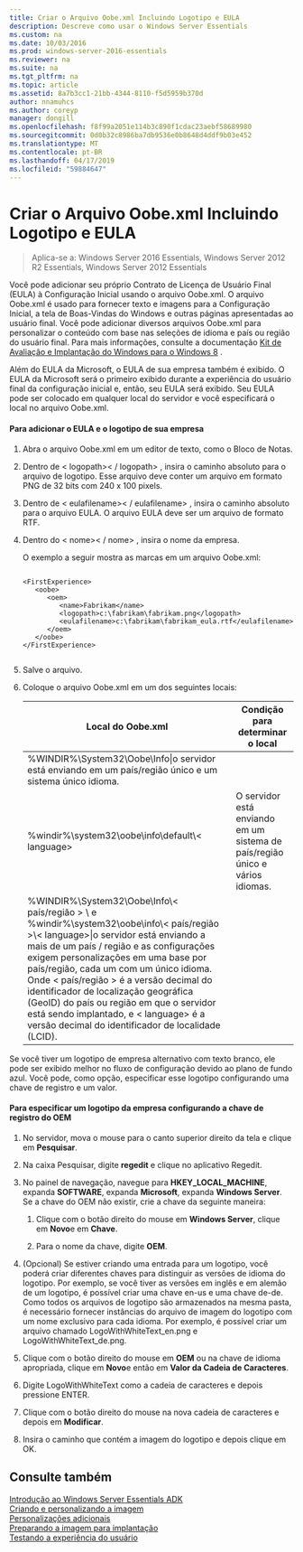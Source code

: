 ```yaml
---
title: Criar o Arquivo Oobe.xml Incluindo Logotipo e EULA
description: Descreve como usar o Windows Server Essentials
ms.custom: na
ms.date: 10/03/2016
ms.prod: windows-server-2016-essentials
ms.reviewer: na
ms.suite: na
ms.tgt_pltfrm: na
ms.topic: article
ms.assetid: 8a7b3cc1-21bb-4344-8110-f5d5959b370d
author: nnamuhcs
ms.author: coreyp
manager: dongill
ms.openlocfilehash: f8f99a2051e114b3c890f1cdac23aebf58689980
ms.sourcegitcommit: 0d0b32c8986ba7db9536e0b8648d4ddf9b03e452
ms.translationtype: MT
ms.contentlocale: pt-BR
ms.lasthandoff: 04/17/2019
ms.locfileid: "59884647"
---
```

# <a name="create-the-oobexml-file-including-logo-and-eula"></a>Criar o Arquivo Oobe.xml Incluindo Logotipo e EULA

>Aplica-se a: Windows Server 2016 Essentials, Windows Server 2012 R2 Essentials, Windows Server 2012 Essentials

Você pode adicionar seu próprio Contrato de Licença de Usuário Final (EULA) à Configuração Inicial usando o arquivo Oobe.xml. O arquivo Oobe.xml é usado para fornecer texto e imagens para a Configuração Inicial, a tela de Boas-Vindas do Windows e outras páginas apresentadas ao usuário final. Você pode adicionar diversos arquivos Oobe.xml para personalizar o conteúdo com base nas seleções de idioma e país ou região do usuário final. Para mais informações, consulte a documentação [Kit de Avaliação e Implantação do Windows para o Windows 8](https://go.microsoft.com/fwlink/?LinkId=248694) .  
  
 Além do EULA da Microsoft, o EULA de sua empresa também é exibido. O EULA da Microsoft será o primeiro exibido durante a experiência do usuário final da configuração inicial e, então, seu EULA será exibido. Seu EULA pode ser colocado em qualquer local do servidor e você especificará o local no arquivo Oobe.xml.  
  
#### <a name="to-add-your-company-eula-and-logo"></a>Para adicionar o EULA e o logotipo de sua empresa  
  
1.  Abra o arquivo Oobe.xml em um editor de texto, como o Bloco de Notas.  
  
2.  Dentro de < logopath\>< / logopath\> , insira o caminho absoluto para o arquivo de logotipo. Esse arquivo deve conter um arquivo em formato PNG de 32 bits com 240 x 100 pixels.  
  
3.  Dentro de < eulafilename\>< / eulafilename\> , insira o caminho absoluto para o arquivo EULA. O arquivo EULA deve ser um arquivo de formato RTF.  
  
4.  Dentro do < nome\>< / nome\> , insira o nome da empresa.  
  
     O exemplo a seguir mostra as marcas em um arquivo Oobe.xml:  
  
    ```  
  
    <FirstExperience>  
       <oobe>  
          <oem>  
             <name>Fabrikam</name>  
             <logopath>c:\fabrikam\fabrikam.png</logopath>  
             <eulafilename>c:\fabrikam\fabrikam_eula.rtf</eulafilename>  
          </oem>  
       </oobe>  
    </FirstExperience>  
  
    ```  
  
5.  Salve o arquivo.  
  
6.  Coloque o arquivo Oobe.xml em um dos seguintes locais:  
  
    |Local do Oobe.xml|Condição para determinar o local|  
    |-----------------------|----------------------------------------|  
    |%WINDIR%\System32\Oobe\Info\|o servidor está enviando em um país/região único e um sistema único idioma.|  
    |%windir%\system32\oobe\info\default\\< language\>|O servidor está enviando em um sistema de país/região único e vários idiomas.|  
    |%WINDIR%\System32\Oobe\Info\\< país/região > \ e %windir%\system32\oobe\info\\< país/região >\\< language\>\|o servidor está enviando a mais de um país / região e as configurações exigem personalizações em uma base por país/região, cada um com um único idioma. Onde < país/região > é a versão decimal do identificador de localização geográfica (GeoID) do país ou região em que o servidor está sendo implantado, e < language\> é a versão decimal do identificador de localidade (LCID).|  
  
 Se você tiver um logotipo de empresa alternativo com texto branco, ele pode ser exibido melhor no fluxo de configuração devido ao plano de fundo azul.  Você pode, como opção, especificar esse logotipo configurando uma chave de registro e um valor.  
  
#### <a name="to-specify-a-company-logo-by-setting-the-oem-registry-key"></a>Para especificar um logotipo da empresa configurando a chave de registro do OEM  
  
1.  No servidor, mova o mouse para o canto superior direito da tela e clique em **Pesquisar**.  
  
2.  Na caixa Pesquisar, digite **regedit** e clique no aplicativo Regedit.  
  
3.  No painel de navegação, navegue para  **HKEY_LOCAL_MACHINE**, expanda **SOFTWARE**, expanda **Microsoft**, expanda **Windows Server**. Se a chave do OEM não existir, crie a chave da seguinte maneira:  
  
    1.  Clique com o botão direito do mouse em **Windows Server**, clique em **Novo**e em **Chave**.  
  
    2.  Para o nome da chave, digite **OEM**.  
  
4.  (Opcional) Se estiver criando uma entrada para um logotipo, você poderá criar diferentes chaves para distinguir as versões de idioma do logotipo. Por exemplo, se você tiver as versões em inglês e em alemão de um logotipo, é possível criar uma chave en-us e uma chave de-de. Como todos os arquivos de logotipo são armazenados na mesma pasta, é necessário fornecer instâncias do arquivo de imagem do logotipo com um nome exclusivo para cada idioma. Por exemplo, é possível criar um arquivo chamado LogoWithWhiteText_en.png e LogoWithWhiteText_de.png.  
  
5.  Clique com o botão direito do mouse em **OEM** ou na chave de idioma apropriada, clique em **Novo**e então em **Valor da Cadeia de Caracteres**.  
  
6.  Digite LogoWithWhiteText como a cadeia de caracteres e depois pressione ENTER.  
  
7.  Clique com o botão direito do mouse na nova cadeia de caracteres e depois em **Modificar**.  
  
8.  Insira o caminho que contém a imagem do logotipo e depois clique em OK.  
  
## <a name="see-also"></a>Consulte também  
 [Introdução ao Windows Server Essentials ADK](Getting-Started-with-the-Windows-Server-Essentials-ADK.md)   
 [Criando e personalizando a imagem](Creating-and-Customizing-the-Image.md)   
 [Personalizações adicionais](Additional-Customizations.md)   
 [Preparando a imagem para implantação](Preparing-the-Image-for-Deployment.md)   
 [Testando a experiência do usuário](Testing-the-Customer-Experience.md)